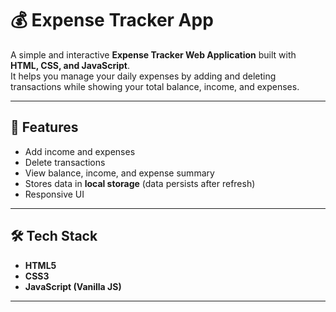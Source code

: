 # 💰 Expense Tracker App

A simple and interactive **Expense Tracker Web Application** built with **HTML, CSS, and JavaScript**.  
It helps you manage your daily expenses by adding and deleting transactions while showing your total balance, income, and expenses.

---

## 🚀 Features
- Add income and expenses
- Delete transactions
- View balance, income, and expense summary
- Stores data in **local storage** (data persists after refresh)
- Responsive UI

---

## 🛠️ Tech Stack
- **HTML5**
- **CSS3**
- **JavaScript (Vanilla JS)**
---
